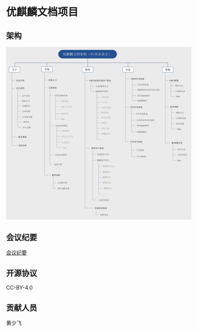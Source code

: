 # 优麒麟文档项目
## 架构
![architecture](./architecture.jpg)

## 会议纪要
[会议纪要](./meetingMinutes.md)

## 开源协议
CC-BY-4.0

## 贡献人员
黄少飞
